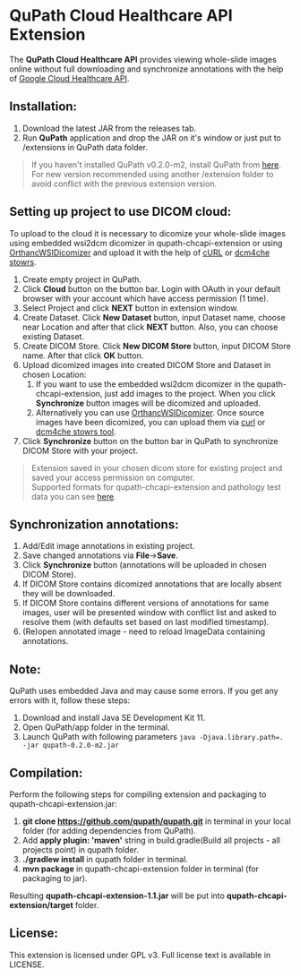 # QuPath Cloud Healthcare API Extension
The **QuPath Cloud Healthcare API** provides viewing whole-slide images online without 
full downloading and synchronize annotations with the help of 
[Google Cloud Healthcare API](https://cloud.google.com/healthcare/).

## Installation:
1) Download the latest JAR from the releases tab.
2) Run **QuPath** application and drop the JAR on it's window or just put to /extensions in QuPath 
data folder.
>If you haven't installed QuPath v0.2.0-m2, install QuPath from 
>[here](https://github.com/qupath/qupath/releases/tag/v0.2.0-m2).  
>For new version recommended using another /extension folder to avoid conflict with the previous 
>extension version.

## Setting up project to use DICOM cloud:
To upload to the cloud it is necessary to dicomize your whole-slide images using embedded wsi2dcm 
dicomizer in qupath-chcapi-extension or using 
[OrthancWSIDicomizer](https://www.orthanc-server.com/browse.php?path=/whole-slide-imaging) 
and upload it with the help of [cURL](https://curl.haxx.se/)  or 
[dcm4che stowrs](https://sourceforge.net/projects/dcm4che/).

1) Create empty project in QuPath.
2) Click **Cloud** button on the button bar. Login with OAuth in your default browser with your 
account which have access permission (1 time).
3) Select Project and click **NEXT** button in extension window.
4) Create Dataset. Click **New Dataset** button, input Dataset name, choose near Location and after 
that click **NEXT** button. Also, you can choose existing Dataset.
5) Create DICOM Store. Click **New DICOM Store** button, input DICOM Store name. After that click 
**OK** button.
6) Upload dicomized images into created DICOM Store and Dataset in chosen Location:
   1) If you want to use the embedded wsi2dcm dicomizer in the qupath-chcapi-extension, just add 
   images to the project. When you click **Synchronize** button images will be dicomized and 
   uploaded.
   2) Alternatively you can use [OrthancWSIDicomizer](http://book.orthanc-server.com/plugins/wsi.html). 
   Once source images have been dicomized, you can upload them via 
   [curl](https://cloud.google.com/healthcare/docs/how-tos/dicom-import-export) or 
   [dcm4che stowrs tool](https://github.com/dcm4che/dcm4che/tree/master/dcm4che-tool/dcm4che-tool-stowrs).
7) Click **Synchronize** button on the button bar in QuPath to synchronize DICOM Store with your 
project.
>Extension saved in your chosen dicom store for existing project and saved your access permission 
on computer.   
>Supported formats for qupath-chcapi-extension and pathology test data you can see 
[here](https://openslide.org/).

## Synchronization annotations:
1) Add/Edit image annotations in existing project.
2) Save changed annotations via **File**->**Save**.
3) Click **Synchronize** button (annotations will be uploaded in chosen DICOM Store).
4) If DICOM Store contains dicomized annotations that are locally absent they will be downloaded.
5) If DICOM Store contains different versions of annotations for same images, user will be 
presented window with conflict list and asked to resolve them (with defaults set based on last 
modified timestamp).
6) (Re)open annotated image - need to reload ImageData containing annotations.

## Note:
QuPath uses embedded Java and may cause some errors. If you get any errors with it, follow these 
steps:
1) Download and install Java SE Development Kit 11.
2) Open QuPath/app folder in the terminal.
3) Launch QuPath with following parameters `java -Djava.library.path=. -jar qupath-0.2.0-m2.jar`

## Compilation:
Perform the following steps for compiling extension and packaging to qupath-chcapi-extension.jar:
1) **git clone https://github.com/qupath/qupath.git** in terminal in your local folder (for 
adding dependencies from QuPath).
2) Add **apply plugin: 'maven'** string in build.gradle(Build all projects - all projects point) in 
qupath folder.
3) **./gradlew install** in qupath folder in terminal.
4) **mvn package** in qupath-chcapi-extension folder in terminal (for packaging to jar).  

Resulting **qupath-chcapi-extension-1.1.jar** will be put into **qupath-chcapi-extension/target** 
folder.

## License:
This extension is licensed under GPL v3. Full license text is available in LICENSE.

